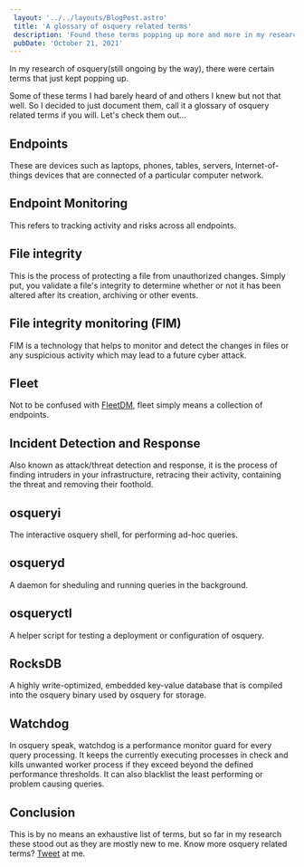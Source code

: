 ```yaml
---
 layout: '../../layouts/BlogPost.astro'
 title: 'A glossary of osquery related terms'
 description: 'Found these terms popping up more and more in my research into osquery. Thought it wise to document them.'
 pubDate: 'October 21, 2021'
---
```


In my research of osquery(still ongoing by the way), there were certain terms that just kept popping up.

Some of these terms I had barely heard of and others I knew but not that well. So I decided to just document them, call it a glossary of osquery related terms if you will. Let's check them out...

## Endpoints

These are devices such as laptops, phones, tables, servers, Internet-of-things devices that are connected of a particular computer network.

## Endpoint Monitoring

This refers to tracking activity and risks across all endpoints.

## File integrity

This is the process of protecting a file from unauthorized changes. Simply put, you validate a file's integrity to determine whether or not it has been altered after its creation, archiving or other events.

## File integrity monitoring (FIM)

FIM is a technology that helps to monitor and detect the changes in files or any suspicious activity which may lead to a future cyber attack.

## Fleet

Not to be confused with [FleetDM](http://fleetdm.com), fleet simply means a collection of endpoints.

## Incident Detection and Response

Also known as attack/threat detection and response, it is the process of finding intruders in your infrastructure, retracing their activity, containing the threat and removing their foothold.

## osqueryi

The interactive osquery shell, for performing ad-hoc queries.

## osqueryd

A daemon for sheduling and running queries in the background.

## osqueryctl

A helper script for testing a deployment or configuration of osquery.

## RocksDB

A highly write-optimized, embedded key-value database that is compiled into the osquery binary used by osquery for storage.

## Watchdog

In osquery speak, watchdog is a performance monitor guard for every query processing. It keeps the currently executing processes in check and kills unwanted worker process if they exceed beyond the defined performance thresholds. It can also blacklist the least performing or problem causing queries.

## Conclusion

This is by no means an exhaustive list of terms, but so far in my research these stood out as they are mostly new to me. Know more osquery related terms? [Tweet](https://twitter.com/dominus_kelvin) at me.
